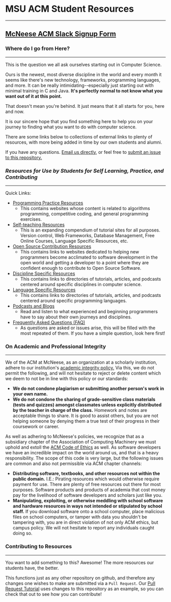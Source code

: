 # MSU ACM Student Resources
--------

## **[McNeese ACM Slack Signup Form](https://docs.google.com/forms/u/0/d/1JruxO15ZF1Pf-i3w2ht7W-nkzgjnQCJEcq98XxKowgM)**

### **Where do I go from Here?**
--------
This is the question we all ask ourselves starting out in Computer Science.

Ours is the newest, most diverse discipline in the world and every month it seems like there's new technology, frameworks, programming languages, and more. It can be really intimidating--especially just starting out with minimal training in C and Java. **It's perfectly normal to not know what you want out of it at this point.**

That doesn't mean you're behind. It just means that it all starts for you, here and now.

It is our sincere hope that you find something here to help you on your journey to finding what you want to do with computer science.

There are some links below to collections of external links to plenty of resources, with more being added in time by our own students and alumni.

If you have any questions. [Email us directly](acm.of.mcneese@gmail.com), or feel free to [submit an issue to this repository.](https://github.com/McNeeseACM/student-resources/issues/new)

### _Resources for Use by Students for Self Learning, Practice, and Contributing_
--------

Quick Links:
* [Programming Practice Resources](https://github.com/McNeeseACM/student-resources/tree/master/programming-practice)
  * This contains websites whose content is related to algorithms programming, competitive coding, and general programming exercises. 
* [Self-teaching Resources](https://github.com/McNeeseACM/student-resources/tree/master/self-teaching)
  * This is an expanding compendium of tutorial sites for all purposes. Version control, Web Frameworks, Database Management, Free Online Courses, Language Specific Resources, etc.
* [Open Source Contribution Resources](https://github.com/McNeeseACM/student-resources/tree/master/open-source-contribution)
  * This contains links to websites dedicated to helping new programmers become acclimated to software development in the open world and getting a developer to a point where they are confident enough to contribute to Open Source Software.
* [Discipline Specific Resources](https://github.com/McNeeseACM/student-resources/tree/master/discipline-specific)
  * This contains links to directories of tutorials, articles, and podcasts centered around specific disciplines in computer science.
* [Language Specific Resources](https://github.com/McNeeseACM/student-resources/tree/master/language-specific)
  * This contains links to directories of tutorials, articles, and podcasts centered around specific programming languages.
* [Podcasts and Blogs](https://github.com/McNeeseACM/student-resources/tree/master/podcasts-and-blogs)
  * Read and listen to what experienced and beginning programmers have to say about their own journeys and disciplines.
* [Frequently Asked Questions (FAQ)](https://github.com/McNeeseACM/student-resources/tree/master/FAQ)
  * As questions are asked or issues arise, this will be filled with the most repeated of them. If you have a simple question, look here first!

### On Academic and Professional Integrity
--------
We of the ACM at McNeese, as an organization at a scholarly institution, adhere to our institution's [academic integrity policy.](https://www.mcneese.edu/policy/academic_integrity_policy) Via this, we do not permit the following, and will not hesitate to reject or delete content which we deem to not be in line with this policy or our standards:
  * **We do not condone plagiarism or submitting another person's work in your own name.**
  * **We do not condone the sharing of grade-sensitive class materials (tests and quizzes) amongst classmates unless explicitly distributed by the teacher in charge of the class.** Homework and notes are acceptable things to share. It is good to assist others, but you are not helping someone by denying them a true test of their progress in their coursework or career.

As well as adhering to McNeese's policies, we recognize that as a subsidiary chapter of the Association of Computing Machinery we must uphold and extoll the [ACM Code of Ethics](https://www.acm.org/about-acm/acm-code-of-ethics-and-professional-conduct) as well. As software developers we have an incredible impact on the world around us, and that is a heavy responsibility. The scope of this code is very large, but the following issues are common and also not permissible via ACM chapter channels:
  * **Distributing software, textbooks, and other resources not within the public domain.** I.E.: Pirating resources which would otherwise require payment for use. There are plenty of free resources out there for most purposes. Software products and products of academia that cost money pay for the livelihood of software developers and scholars just like you.
  * **Manipulating, exploiting, or otherwise meddling with school software and hardware resources in ways not intended or stipulated by school staff.** If you download software onto a school computer, place malicious files on school computers, or tamper with data you shouldn't be tampering with, you are in direct violation of not only ACM ethics, but campus policy. We will not hesitate to report any individuals caught doing so.

### Contributing to Resources
--------
You want to add something to this? Awesome!
The more resources our students have, the better.

This functions just as any other repository on github, and therefore any changes one wishes to make are submitted via a `Pull Request`. Our [Pull Request Tutorial]() uses changes to this repository as an example, so you can check that out to see how you can contribute!
